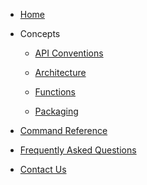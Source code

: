 - [Home](/)
- Concepts
    * [API Conventions](concepts/api-conventions.md)

    * [Architecture](concepts/architecture.md)

    * [Functions](concepts/functions.md)

    * [Packaging](concepts/packaging.md)

- [Command Reference](reference/)

- [Frequently Asked Questions](faq/)
<!-- * [Concepts] -->
- [Contact Us](contact/)